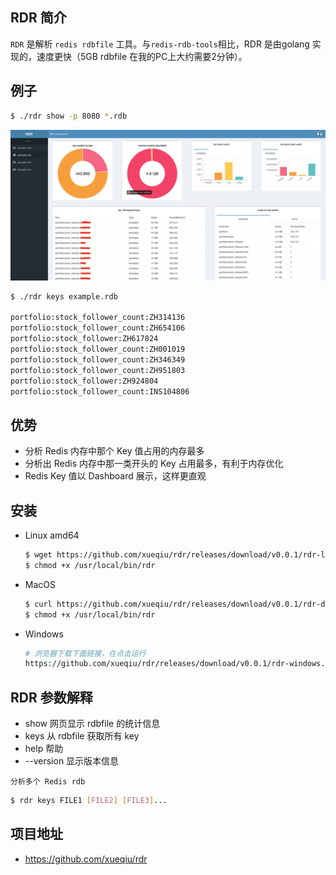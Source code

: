## RDR 简介

`RDR` 是解析 `redis rdbfile` 工具。与`redis-rdb-tools`相比，RDR 是由golang 实现的，速度更快（5GB rdbfile 在我的PC上大约需要2分钟）。


## 例子

```bash
$ ./rdr show -p 8080 *.rdb
```

![](/img/rdr.png)

```bash
$ ./rdr keys example.rdb

portfolio:stock_follower_count:ZH314136
portfolio:stock_follower_count:ZH654106
portfolio:stock_follower:ZH617824
portfolio:stock_follower_count:ZH001019
portfolio:stock_follower_count:ZH346349
portfolio:stock_follower_count:ZH951803
portfolio:stock_follower:ZH924804
portfolio:stock_follower_count:INS104806
```

## 优势

- 分析 Redis 内存中那个 Key 值占用的内存最多
- 分析出 Redis 内存中那一类开头的 Key 占用最多，有利于内存优化
- Redis Key 值以 Dashboard 展示，这样更直观

## 安装

- Linux amd64

    ```bash
    $ wget https://github.com/xueqiu/rdr/releases/download/v0.0.1/rdr-linux -O /usr/local/bin/rdr
    $ chmod +x /usr/local/bin/rdr
    ```

- MacOS

    ```bash
    $ curl https://github.com/xueqiu/rdr/releases/download/v0.0.1/rdr-darwin -o /usr/local/bin/rdr
    $ chmod +x /usr/local/bin/rdr
    ```

- Windows

    ```bash
    # 浏览器下载下面链接，在点击运行
    https://github.com/xueqiu/rdr/releases/download/v0.0.1/rdr-windows.exe
    ```


## RDR 参数解释

- show 网页显示 rdbfile 的统计信息
- keys 从 rdbfile 获取所有 key
- help 帮助
- --version 显示版本信息

`分析多个 Redis rdb`

```bash
$ rdr keys FILE1 [FILE2] [FILE3]...
```

## 项目地址

- https://github.com/xueqiu/rdr